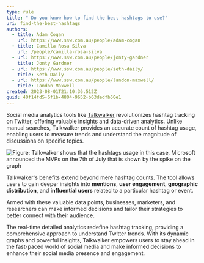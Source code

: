 ```yaml
---
type: rule
title: " Do you know how to find the best hashtags to use?"
uri: find-the-best-hashtags
authors:
  - title: Adam Cogan
    url: https://www.ssw.com.au/people/adam-cogan
  - title: Camilla Rosa Silva
    url: /people/camilla-rosa-silva
  - url: https://www.ssw.com.au/people/jonty-gardner
    title: Jonty Gardner
  - url: https://www.ssw.com.au/people/seth-daily/
    title: Seth Daily
  - url: https://www.ssw.com.au/people/landon-maxwell/
    title: Landon Maxwell
created: 2023-08-01T21:10:36.512Z
guid: 40f14fd5-6f1b-4804-9652-b63dedfb50e1
---
```

Social media analytics tools like [Talkwalker](https://www.talkwalker.com) revolutionizes hashtag tracking on Twitter, offering valuable insights and data-driven analytics. Unlike manual searches, Talkwalker provides an accurate count of hashtag usage, enabling users to measure trends and understand the magnitude of discussions on specific topics. 

<!--endintro-->

![Figure: Talkwalker shows that the hashtags usage in this case, Microsoft announced the MVPs on the 7th of July that is shown by the spike on the graph](talkwalker-example.png "Figure: Talkwalker shows that the hashtags usage in this case, Microsoft announced the MVPs on the 7th of July that is shown by the spike on the graph")

Talkwalker's benefits extend beyond mere hashtag counts. The tool allows users to gain deeper insights into **mentions**, **user engagement**, **geographic distribution**, and **influential users** related to a particular hashtag or event. 

Armed with these valuable data points, businesses, marketers, and researchers can make informed decisions and tailor their strategies to better connect with their audience.

The real-time detailed analytics redefine hashtag tracking, providing a comprehensive approach to understand Twitter trends. With its dynamic graphs and powerful insights, Talkwalker empowers users to stay ahead in the fast-paced world of social media and make informed decisions to enhance their social media presence and engagement.
